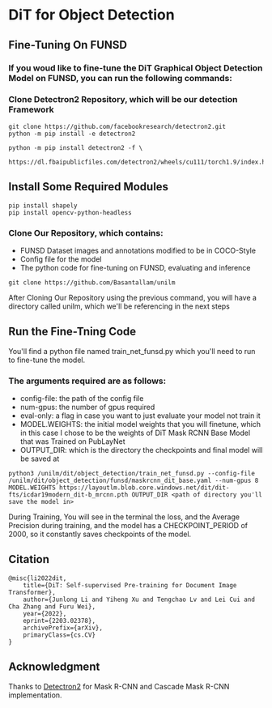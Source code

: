# DiT for Object Detection

## Fine-Tuning On FUNSD

### If you woud like to fine-tune the DiT Graphical Object Detection Model on FUNSD, you can run the following commands:

### Clone Detectron2 Repository, which will be our detection Framework

```
git clone https://github.com/facebookresearch/detectron2.git
python -m pip install -e detectron2

python -m pip install detectron2 -f \
  https://dl.fbaipublicfiles.com/detectron2/wheels/cu111/torch1.9/index.html
```

## Install Some Required Modules

```
pip install shapely
pip install opencv-python-headless
```

### Clone Our Repository, which contains:

- FUNSD Dataset images and annotations modified to be in COCO-Style 
- Config file for the model
- The python code for fine-tuning on FUNSD, evaluating and inference

```
git clone https://github.com/Basantallam/unilm
```
 After Cloning Our Repository using the previous command, you will have a directory called unilm, which we'll be referencing in the next steps
 
## Run the Fine-Tning Code

You'll find a python file named train_net_funsd.py which you'll need to run to fine-tune the model.

### The arguments required are as follows:

- config-file: the path of the config file
- num-gpus: the number of gpus required 
- eval-only: a flag in case you want to just evaluate your model not train it
- MODEL.WEIGHTS: the initial model weights that you will finetune, which in this case I chose to be the weights of DiT Mask RCNN Base Model that was Trained on PubLayNet
- OUTPUT_DIR: which is the directory the checkpoints and final model will be saved at

```
python3 /unilm/dit/object_detection/train_net_funsd.py --config-file /unilm/dit/object_detection/funsd/maskrcnn_dit_base.yaml --num-gpus 8 MODEL.WEIGHTS https://layoutlm.blob.core.windows.net/dit/dit-fts/icdar19modern_dit-b_mrcnn.pth OUTPUT_DIR <path of directory you'll save the model in>
```

During Training, You will see in the terminal the loss, and the Average Precision during training, and the model has a CHECKPOINT_PERIOD of 2000, so it constantly saves checkpoints of the model.

## Citation

```
@misc{li2022dit,
    title={DiT: Self-supervised Pre-training for Document Image Transformer},
    author={Junlong Li and Yiheng Xu and Tengchao Lv and Lei Cui and Cha Zhang and Furu Wei},
    year={2022},
    eprint={2203.02378},
    archivePrefix={arXiv},
    primaryClass={cs.CV}
}
```



## Acknowledgment
Thanks to [Detectron2](https://github.com/facebookresearch/detectron2) for Mask R-CNN and Cascade Mask R-CNN implementation.
